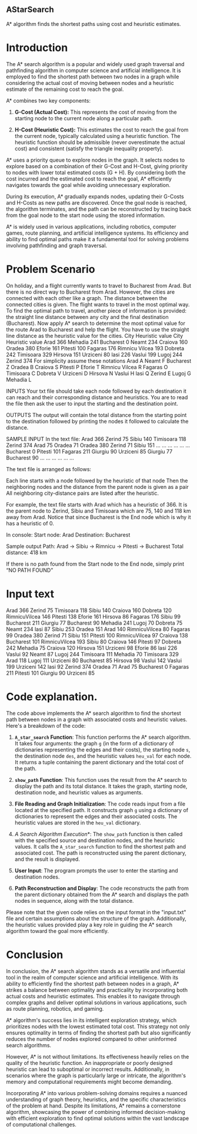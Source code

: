 ## AStarSearch
A* algorithm finds the shortest paths using cost and heuristic estimates.

# Introduction
The A* search algorithm is a popular and widely used graph traversal and pathfinding algorithm in computer science and artificial intelligence. It is employed to find the shortest path between two nodes in a graph while considering the actual cost of moving between nodes and a heuristic estimate of the remaining cost to reach the goal.

A* combines two key components: 

1. **G-Cost (Actual Cost):** This represents the cost of moving from the starting node to the current node along a particular path.

2. **H-Cost (Heuristic Cost):** This estimates the cost to reach the goal from the current node, typically calculated using a heuristic function. The heuristic function should be admissible (never overestimate the actual cost) and consistent (satisfy the triangle inequality property).

A* uses a priority queue to explore nodes in the graph. It selects nodes to explore based on a combination of their G-Cost and H-Cost, giving priority to nodes with lower total estimated costs (G + H). By considering both the cost incurred and the estimated cost to reach the goal, A* efficiently navigates towards the goal while avoiding unnecessary exploration.

During its execution, A* gradually expands nodes, updating their G-Costs and H-Costs as new paths are discovered. Once the goal node is reached, the algorithm terminates, and the path can be reconstructed by tracing back from the goal node to the start node using the stored information.

A* is widely used in various applications, including robotics, computer games, route planning, and artificial intelligence systems. Its efficiency and ability to find optimal paths make it a fundamental tool for solving problems involving pathfinding and graph traversal.

# Problem Scenario                                    
On holiday, and a flight currently wants to travel to Bucharest from Arad. But there is no direct way to Bucharest from Arad. However, the cities are connected with each other like a graph. The distance between the connected cities is given. The flight wants to travel in the most optimal way. To find the optimal path to travel, another piece of information is provided: the straight line distance between any city and the final destination (Bucharest). 
Now apply A* search to determine the most optimal value for the route Arad to Bucharest and help the flight. You have to use the straight line distance as the heuristic value for the cities.
City	Heuristic value	City	Heuristic value
Arad	366	Mehadia	241
Bucharest	0	Neamt	234
Craiova	160	Oradea	380
Eforie	161	Pitesti	100
Fagaras	176	Rimnicu Vilcea	193
Dobreta	242	Timisoara	329
Hirsova	151	Urziceni	80
lasi	226	Vaslui	199
Lugoj	244	Zerind	374
For simplicity assume these notations
Arad	A	Neamt	F
Bucharest	Z	Oradea	B
Craiova	S	Pitesti	P
Eforie	T	Rimnicu Vilcea	R
Fagaras	O	Timisoara	C
Dobreta	V	Urziceni	D
Hirsova	N	Vaslui	H
lasi	Q	Zerind	E
Lugoj	G		
Mehadia	L		

INPUTS
Your txt file should take each node followed by each destination it can reach and their corresponding distance and heuristics. You are to read the file then ask the user to input the starting and the destination point.

OUTPUTS
The output will contain the total distance from the starting point to the destination followed by printing the nodes it followed to calculate the distance.

SAMPLE INPUT
In the text file:
Arad 366 Zerind 75 Sibiu 140 Timisoara 118
Zerind 374 Arad 75 Oradea 71
Oradea 380 Zerind 71 Sibiu 151
... ... ... ... ... ...
Bucharest 0 Pitesti 101 Fagaras 211 Giurgiu 90 Urziceni 85
Giurgiu 77 Bucharest 90
... ... ... ... ... …

The text file is arranged as follows:

Each line starts with a node followed by the heuristic of that node
Then the neighboring nodes and the distance from the parent node is given as a pair
All neighboring city-distance pairs are listed after the heuristic.

For example, the text file starts with Arad which has a heuristic of 366. It is the parent node to Zerind, Sibiu and Timisoara which are 75, 140 and 118 km away from Arad. Notice that since Bucharest is the End node which is why it has a heuristic of 0.

In console:
Start node: Arad
Destination: Bucharest

Sample output
Path: Arad -> Sibiu -> Rimnicu -> Pitesti -> Bucharest
Total distance: 418 km

If there is no path found from the Start node to the End node, simply print “NO PATH FOUND”

# Input text
Arad 366 Zerind 75 Timisoara 118 Sibiu 140
Craiova 160 Dobreta 120 RimnicuVilcea 146 Pitesti 138
Eforie 161 Hirsova 86
Fagaras 176 Sibiu 99 Bucharest 211
Giurgiu 77 Bucharest 90
Mehadia 241 Lugoj 70 Dobreta 75
Neamt 234 lasi 87
Sibiu 253 Oradea 151 Arad 140 RimnicuVilcea 80 Fagaras 99
Oradea 380 Zerind 71 Sibiu 151
Pitesti 100 RimnicuVilcea 97 Craiova 138 Bucharest 101
RimnicuVilcea 193 Sibiu 80 Craiova 146 Pitesti 97
Dobreta 242 Mehadia 75 Craiova 120
Hirsova 151 Urziceni 98 Eforie 86
lasi 226 Vaslui 92 Neamt 87
Lugoj 244 Timisoara 111 Mehadia 70
Timisoara 329 Arad 118 Lugoj 111
Urziceni 80 Bucharest 85 Hirsova 98 Vaslui 142
Vaslui 199 Urziceni 142 lasi 92 
Zerind 374 Oradea 71 Arad 75
Bucharest 0 Fagaras 211 Pitesti 101 Giurgiu 90 Urziceni 85

# Code explanation.
The code above implements the A* search algorithm to find the shortest path between nodes in a graph with associated costs and heuristic values. Here's a breakdown of the code:

1. **`A_star_search` Function**: This function performs the A* search algorithm. It takes four arguments: the graph `g` (in the form of a dictionary of dictionaries representing the edges and their costs), the starting node `s`, the destination node `des`, and the heuristic values `heu_val` for each node. It returns a tuple containing the parent dictionary and the total cost of the path.

2. **`show_path` Function**: This function uses the result from the A* search to display the path and its total distance. It takes the graph, starting node, destination node, and heuristic values as arguments.

3. **File Reading and Graph Initialization**: The code reads input from a file located at the specified path. It constructs graph `g` using a dictionary of dictionaries to represent the edges and their associated costs. The heuristic values are stored in the `heu_val` dictionary.

4. **A* Search Algorithm Execution**: The `show_path` function is then called with the specified source and destination nodes, and the heuristic values. It calls the `A_star_search` function to find the shortest path and associated cost. The path is reconstructed using the parent dictionary, and the result is displayed.

5. **User Input**: The program prompts the user to enter the starting and destination nodes.

6. **Path Reconstruction and Display**: The code reconstructs the path from the parent dictionary obtained from the A* search and displays the path nodes in sequence, along with the total distance.

Please note that the given code relies on the input format in the "input.txt" file and certain assumptions about the structure of the graph. Additionally, the heuristic values provided play a key role in guiding the A* search algorithm toward the goal more efficiently.

# Conclusion
In conclusion, the A* search algorithm stands as a versatile and influential tool in the realm of computer science and artificial intelligence. With its ability to efficiently find the shortest path between nodes in a graph, A* strikes a balance between optimality and practicality by incorporating both actual costs and heuristic estimates. This enables it to navigate through complex graphs and deliver optimal solutions in various applications, such as route planning, robotics, and gaming.

A* algorithm's success lies in its intelligent exploration strategy, which prioritizes nodes with the lowest estimated total cost. This strategy not only ensures optimality in terms of finding the shortest path but also significantly reduces the number of nodes explored compared to other uninformed search algorithms.

However, A* is not without limitations. Its effectiveness heavily relies on the quality of the heuristic function. An inappropriate or poorly designed heuristic can lead to suboptimal or incorrect results. Additionally, in scenarios where the graph is particularly large or intricate, the algorithm's memory and computational requirements might become demanding.

Incorporating A* into various problem-solving domains requires a nuanced understanding of graph theory, heuristics, and the specific characteristics of the problem at hand. Despite its limitations, A* remains a cornerstone algorithm, showcasing the power of combining informed decision-making with efficient exploration to find optimal solutions within the vast landscape of computational challenges.
